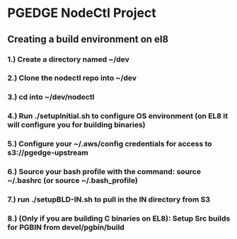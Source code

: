 # PGEDGE NodeCtl Project


## Creating a build environment on el8

### 1.) Create a directory named ~/dev

### 2.) Clone the nodectl repo into ~/dev

### 3.) cd into ~/dev/nodectl

### 4.) Run ./setupInitial.sh to configure OS environment (on EL8 it will configure you for building binaries)

### 5.) Configure your ~/.aws/config credentials for access to s3://pgedge-upstream

### 6.) Source your bash profile with the command: source ~/.bashrc (or source ~/.bash_profile)

### 7.) run ./setupBLD-IN.sh to pull in the IN directory from S3

### 8.) (Only if you are building C binaries on EL8): Setup Src builds for PGBIN from devel/pgbin/build
